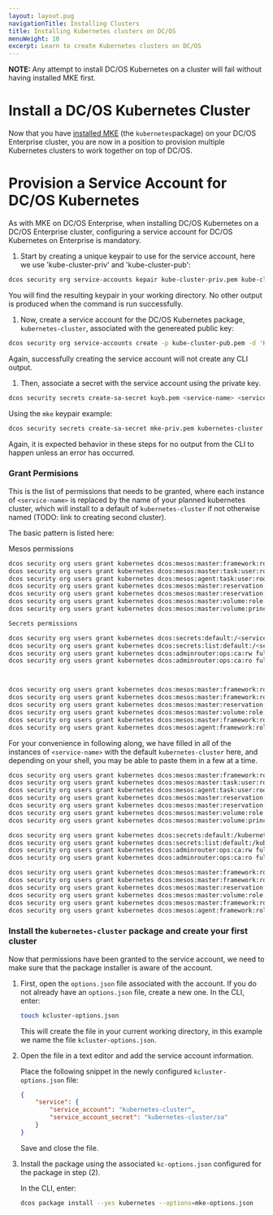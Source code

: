 ```yaml
---
layout: layout.pug
navigationTitle: Installing Clusters
title: Installing Kubernetes clusters on DC/OS
menuWeight: 10
excerpt: Learn to create Kubernetes clusters on DC/OS
---
```


<p class="message--note"><strong>NOTE: </strong>Any attempt to install DC/OS Kubernetes on a cluster will fail without having installed MKE first.</p>

# Install a DC/OS Kubernetes Cluster

Now that you have [installed MKE](/services/kubernetes/LATEST) (the `kubernetes`package) on your DC/OS Enterprise cluster, you are now in a position to provision multiple Kubernetes clusters to work together on top of DC/OS.

# Provision a Service Account for DC/OS Kubernetes

As with MKE on DC/OS Enterprise, when installing DC/OS Kubernetes on a DC/OS Enterprise cluster, configuring a service account for DC/OS Kubernetes on Enterprise is mandatory.

1. Start by creating a unique keypair to use for the service account, here we use 'kube-cluster-priv' and 'kube-cluster-pub':

```bash
dcos security org service-accounts kepair kube-cluster-priv.pem kube-cluster-pub.pem
```

You will find the resulting keypair in your working directory. No other output is produced when the command is run successfully.

1. Now, create a service account for the DC/OS Kubernetes package, `kubernetes-cluster`, associated with the genereated public key:

```bash
dcos security org service-accounts create -p kube-cluster-pub.pem -d 'Kubernetes service account' kubernetes-cluster
```
Again, successfully creating the service account will not create any CLI output.

1. Then, associate a secret with the service account using the private key.

```bash
dcos security secrets create-sa-secret kuyb.pem <service-name> <service-name>/sa
```

Using the `mke` keypair example:

```bash
dcos security secrets create-sa-secret mke-priv.pem kubernetes-cluster kubernetes-cluster/sa
```

Again, it is expected behavior in these steps for no output from the CLI to happen unless an error has occurred.

### Grant Permisions

This is the list of permissions that needs to be granted, where each instance of `<service-name>` is replaced by the name of your planned kubernetes cluster, which will install to a default of `kubernetes-cluster` if not otherwise named (TODO: link to creating second cluster).

The basic pattern is listed here:

Mesos permissions

```bash
dcos security org users grant kubernetes dcos:mesos:master:framework:role:<service name>-role create
dcos security org users grant kubernetes dcos:mesos:master:task:user:root create
dcos security org users grant kubernetes dcos:mesos:agent:task:user:root create
dcos security org users grant kubernetes dcos:mesos:master:reservation:role:<service name>-role create
dcos security org users grant kubernetes dcos:mesos:master:reservation:principal:<service name> delete
dcos security org users grant kubernetes dcos:mesos:master:volume:role:<service name>-role create
dcos security org users grant kubernetes dcos:mesos:master:volume:principal:<service name> delete

Secrets permissions

dcos security org users grant kubernetes dcos:secrets:default:/<service name>/* full
dcos security org users grant kubernetes dcos:secrets:list:default:/<service name> read
dcos security org users grant kubernetes dcos:adminrouter:ops:ca:rw full
dcos security org users grant kubernetes dcos:adminrouter:ops:ca:ro full



dcos security org users grant kubernetes dcos:mesos:master:framework:role:slave_public/<service name>-role create
dcos security org users grant kubernetes dcos:mesos:master:framework:role:slave_public/<service name>-role read
dcos security org users grant kubernetes dcos:mesos:master:reservation:role:slave_public/<service name>-role create
dcos security org users grant kubernetes dcos:mesos:master:volume:role:slave_public/<service name>-role create
dcos security org users grant kubernetes dcos:mesos:master:framework:role:slave_public read
dcos security org users grant kubernetes dcos:mesos:agent:framework:role:slave_public read
```

For your convenience in following along, we have filled in all of the instances of `<service-name>` with the default `kubernetes-cluster` here, and depending on your shell, you may be able to paste them in a few at a time.

```bash
dcos security org users grant kubernetes dcos:mesos:master:framework:role:kubernetes-cluster-role create
dcos security org users grant kubernetes dcos:mesos:master:task:user:root create
dcos security org users grant kubernetes dcos:mesos:agent:task:user:root create
dcos security org users grant kubernetes dcos:mesos:master:reservation:role:kubernetes-cluster-role create
dcos security org users grant kubernetes dcos:mesos:master:reservation:principal:kubernetes-cluster delete
dcos security org users grant kubernetes dcos:mesos:master:volume:role:kubernetes-cluster-role create
dcos security org users grant kubernetes dcos:mesos:master:volume:principal:kubernetes-cluster delete

dcos security org users grant kubernetes dcos:secrets:default:/kubernetes-cluster/* full
dcos security org users grant kubernetes dcos:secrets:list:default:/kubernetes-cluster read
dcos security org users grant kubernetes dcos:adminrouter:ops:ca:rw full
dcos security org users grant kubernetes dcos:adminrouter:ops:ca:ro full

dcos security org users grant kubernetes dcos:mesos:master:framework:role:slave_public/kubernetes-cluster-role create
dcos security org users grant kubernetes dcos:mesos:master:framework:role:slave_public/kubernetes-cluster-role read
dcos security org users grant kubernetes dcos:mesos:master:reservation:role:slave_public/kubernetes-cluster-role create
dcos security org users grant kubernetes dcos:mesos:master:volume:role:slave_public/kubernetes-cluster-role create
dcos security org users grant kubernetes dcos:mesos:master:framework:role:slave_public read
dcos security org users grant kubernetes dcos:mesos:agent:framework:role:slave_public read
```

### Install the `kubernetes-cluster` package and create your first cluster

Now that permissions have been granted to the service account, we need to make sure that the package installer is aware of the account.

1. First, open the `options.json` file associated with the account. If you do not already have an `options.json` file, create a new one. In the CLI, enter:

    ```bash
    touch kcluster-options.json
    ```

    This will create the file in your current working directory, in this example we name the file `kcluster-options.json`.

1. Open the file in a text editor and add the service account information.

    Place the following snippet in the newly configured `kcluster-options.json` file:

    ```json
    {
        "service": {
            "service_account": "kubernetes-cluster",
            "service_account_secret": "kubernetes-cluster/sa"
        }
    }
    ```
    Save and close the file.

1. Install the package using the associated `kc-options.json` configured for the package in step (2).

    In the CLI, enter:

    ```bash
    dcos package install --yes kubernetes --options=mke-options.json
    ```
